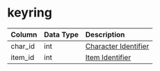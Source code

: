 # keyring

| Column | Data Type | Description |
| :--- | :--- | :--- |
| char\_id | int | [Character Identifier](character_data.md) |
| item\_id | int | [Item Identifier](../../../schema/categories/characters/items.md) |

